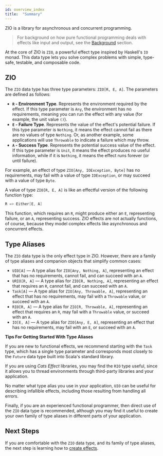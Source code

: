 ```yaml
---
id: overview_index
title:  "Summary"
---
```


ZIO is a library for asynchronous and concurrent programming.

> For background on how pure functional programming deals with effects like input and output, see the [Background](background.md) section.

At the core of ZIO is `ZIO`, a powerful effect type inspired by Haskell's `IO` monad. This data type lets you solve complex problems with simple, type-safe, testable, and composable code.

## ZIO 

The `ZIO` data type has three type parameters: `ZIO[R, E, A]`. The parameters are defined as follows:

 - **`R` - Environment Type**. Represents the environment required by the effect. If this type parameter is `Any`, the environment has no requirements, meaning you can run the effect with any value (for example, the unit value `()`).
 - **`E` - Failure Type**. Represents the value of the effect's potential failure. If this type parameter is `Nothing`, it means the effect cannot fail as there are no values of type `Nothing`. Or, as another example, some applications will use `Throwable` to indicate a failure which may throw.
 - **`A` - Success Type**. Represents the potential success value of the effect. If this type parameter is `Unit`, it means the effect produces no useful information, while if it is `Nothing`, it means the effect runs forever (or until failure).

For example, an effect of type `ZIO[Any, IOException, Byte]` has no requirements, may fail with a value of type `IOException`, or may succeed with a value of type `Byte`.

A value of type `ZIO[R, E, A]` is like an effectful version of the following function type:

```scala
R => Either[E, A]
```

This function, which requires an `R`, might produce either an `E`, representing failure, or an `A`, representing success. ZIO effects are not actually functions, of course, because they model complex effects like asynchronous and concurrent effects.

## Type Aliases

The `ZIO` data type is the only effect type in ZIO. However, there are a family of type aliases and companion objects that simplify common cases:

 - `UIO[A]` — A type alias for `ZIO[Any, Nothing, A]`, representing an effect that has no requirements, cannot fail, and can succeed with an `A`.
 - `URIO[R, A]` — A type alias for `ZIO[R, Nothing, A]`, representing an effect that requires an `R`, cannot fail, and can succeed with an `A`.
 - `Task[A]` — A type alias for `ZIO[Any, Throwable, A]`, representing an effect that has no requirements, may fail with a `Throwable` value, or succeed with an `A`.
 - `RIO[R, A]` — A type alias for `ZIO[R, Throwable, A]`, representing an effect that requires an `R`, may fail with a `Throwable` value, or succeed with an `A`.
 - `IO[E, A]` — A type alias for `ZIO[Any, E, A]`, representing an effect that has no requirements, may fail with an `E`, or succeed with an `A`.


**Tips For Getting Started With Type Aliases**

If you are new to functional effects, we recommend starting with the `Task` type, which has a single type parameter and corresponds most closely to the `Future` data type built into Scala's standard library.

If you are using _Cats Effect_ libraries, you may find the `RIO` type useful, since it allows you to thread environments through third-party libraries and your application.

No matter what type alias you use in your application, `UIO` can be useful for describing infallible effects, including those resulting from handling all errors.

Finally, if you are an experienced functional programmer, then direct use of the `ZIO` data type is recommended, although you may find it useful to create your own family of type aliases in different parts of your application.

## Next Steps

If you are comfortable with the `ZIO` data type, and its family of type aliases, the next step is learning how to [create effects](creating_effects.md).
